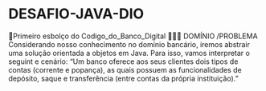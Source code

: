 # DESAFIO-JAVA-DIO
👾Primeiro esbolço do Codigo_do_Banco_Digital   👩🏼‍💻
DOMÍNIO /PROBLEMA 
Considerando nosso conhecimento no domínio bancário, iremos abstrair uma solução orientada a objetos em Java. Para isso, vamos interpretar o seguint  e cenário:
“Um banco oferece aos seus clientes dois tipos de contas (corrente e popança), as quais possuem as funcionalidades de depósito, saque e transferência (entre contas da própria instituição).”    
